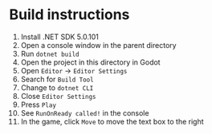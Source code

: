 # Build instructions

1. Install .NET SDK 5.0.101
1. Open a console window in the parent directory
1. Run `dotnet build`
1. Open the project in this directory in Godot
1. Open `Editor` -> `Editor Settings`
1. Search for `Build Tool`
1. Change to `dotnet CLI`
1. Close `Editor Settings`
1. Press `Play`
1. See `RunOnReady called!` in the console
1. In the game, click `Move` to move the text box to the right
